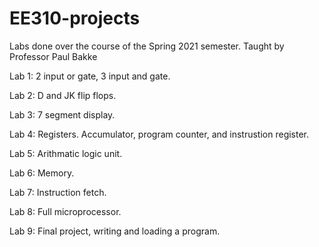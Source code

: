 # EE310-projects
Labs done over the course of the Spring 2021 semester. Taught by Professor Paul Bakke

Lab 1: 2 input or gate, 3 input and gate.

Lab 2: D and JK flip flops.

Lab 3: 7 segment display.

Lab 4: Registers. Accumulator, program counter, and instrustion register.

Lab 5: Arithmatic logic unit.

Lab 6: Memory.

Lab 7: Instruction fetch.

Lab 8: Full microprocessor.

Lab 9: Final project, writing and loading a program.
